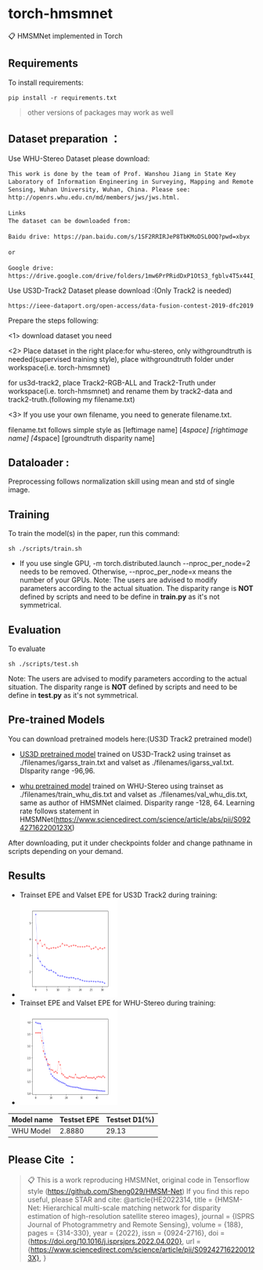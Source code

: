 # torch-hmsmnet
📋  HMSMNet implemented in Torch


## Requirements

To install requirements:

```setup
pip install -r requirements.txt
```

>other versions of packages may work as well
## Dataset preparation ：
Use WHU-Stereo Dataset please download: 
```
This work is done by the team of Prof. Wanshou Jiang in State Key Laboratory of Information Engineering in Surveying, Mapping and Remote Sensing, Wuhan University, Wuhan, China. Please see: http://openrs.whu.edu.cn/md/members/jws/jws.html.

Links
The dataset can be downloaded from:

Baidu drive: https://pan.baidu.com/s/1SF2RRIRJeP8TbKMoDSL0OQ?pwd=xbyx

or

Google drive: https://drive.google.com/drive/folders/1mw6PrPRidDxP1OtS3_fgblv4T5x44I_k
```
Use US3D-Track2 Dataset please download :(Only Track2 is needed)
```
https://ieee-dataport.org/open-access/data-fusion-contest-2019-dfc2019
```
Prepare the steps following:

<1> download dataset you need

<2> Place dataset in the right place:for whu-stereo, only withgroundtruth is needed(supervised training style), place withgroundtruth folder under workspace(i.e. torch-hmsmnet)

for us3d-track2, place Track2-RGB-ALL and Track2-Truth under workspace(i.e. torch-hmsmnet) and rename them by track2-data and track2-truth.(following my filename.txt) 

<3> If you use your own filename, you need to generate filename.txt.

filename.txt follows simple style as [leftimage name]   [4*space] [rightimage name] [4*space]   [groundtruth disparity name]

## Dataloader :
Preprocessing follows normalization skill using mean and std of single image.

## Training 

To train the model(s) in the paper, run this command:

```train
sh ./scripts/train.sh
```
- If you use single GPU, -m torch.distributed.launch --nproc_per_node=2 needs to be removed. Otherwise, --nproc_per_node=x means the number of your GPUs.
Note: The users are advised to modify parameters according to the actual situation.
The disparity range is **NOT** defined by scripts and need to be define in **train.py** as it's not symmetrical.
## Evaluation

To evaluate 

```eval
sh ./scripts/test.sh
```
Note: The users are advised to modify parameters according to the actual situation.
The disparity range is **NOT** defined by scripts and need to be define in **test.py** as it's not symmetrical.

## Pre-trained Models 

You can download pretrained models here:(US3D Track2 pretrained model)

- [US3D pretrained model](https://drive.google.com/drive/folders/1m4hJqbsvYB6TiT6Fv1BefBaKRj6ISMzX?usp=drive_link) trained on US3D-Track2 using trainset as ./filenames/igarss_train.txt and valset as ./filenames/igarss_val.txt. DIsparity range -96,96.

- [whu pretrained model](https://drive.google.com/drive/folders/1ngdQMEcId7sk9bAnBn7r0tEtXQ-U6b1D?usp=drive_link) trained on WHU-Stereo  using trainset as ./filenames/train_whu_dis.txt and valset as ./filenames/val_whu_dis.txt, same as author of HMSMNet claimed. Disparity range -128, 64. Learning rate follows statement in HMSMNet(https://www.sciencedirect.com/science/article/abs/pii/S092427162200123X)

After downloading, put it under checkpoints folder and change pathname in scripts depending on your demand.
## Results

- Trainset EPE and Valset EPE for US3D Track2 during training:
- <img src="./pics/us3d.png" alt="Logo" width="200" height="200">
- Trainset EPE and Valset EPE for WHU-Stereo during training:
- <img src="./pics/whu.png" alt="Logo" width="200" height="200">
| Model name         | Testset EPE  | Testset D1(%) |
| ------------------ |---------------- | -------------- |
|   WHU Model                 |      2.8880           |           29.13     |



## Please Cite ：

>📋  This is a work reproducing HMSMNet, original code in Tensorflow style (https://github.com/Sheng029/HMSM-Net)
>  If you find this repo useful, please STAR and cite:
>  @article{HE2022314,
title = {HMSM-Net: Hierarchical multi-scale matching network for disparity estimation of high-resolution satellite stereo images},
journal = {ISPRS Journal of Photogrammetry and Remote Sensing},
volume = {188},
pages = {314-330},
year = {2022},
issn = {0924-2716},
doi = {https://doi.org/10.1016/j.isprsjprs.2022.04.020},
url = {https://www.sciencedirect.com/science/article/pii/S092427162200123X},
}
